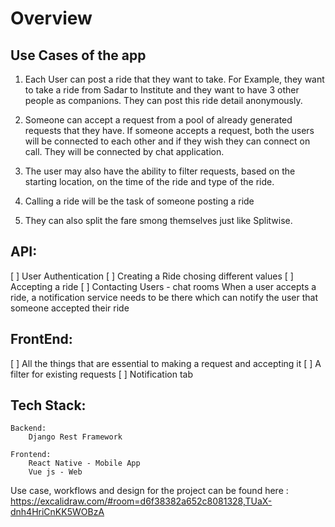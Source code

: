 # Overview 

## Use Cases of the app

1. Each User can post a ride that they want to take. For Example, they want to take a ride from Sadar to Institute and they want to have 3 other people as companions. 
They can post this ride detail anonymously. 

2. Someone can accept a request from a pool of already generated requests that they have. 
If someone accepts a request, both the users will be connected to each other and if they wish they can connect on call. They will be connected by chat application.

3. The user may also have the ability to filter requests, based on the starting location, on the time of the ride and type of the ride. 

4. Calling a ride will be the task of someone posting a ride 

5. They can also split the fare smong themselves just like Splitwise.

## API: 

[ ] User Authentication 
[ ] Creating a Ride chosing different values
[ ] Accepting a ride 
[ ] Contacting Users - chat rooms
    When a user accepts a ride, a notification service needs to be there which can notify the user that someone accepted their ride 

## FrontEnd: 

[ ] All the things that are essential to making a request and accepting it
[ ] A filter for existing requests 
[ ] Notification tab

## Tech Stack:

    Backend:
        Django Rest Framework
    
    Frontend:
        React Native - Mobile App
        Vue js - Web

Use case, workflows and design for the project can be found here : 
https://excalidraw.com/#room=d6f38382a652c8081328,TUaX-dnh4HriCnKK5WOBzA

